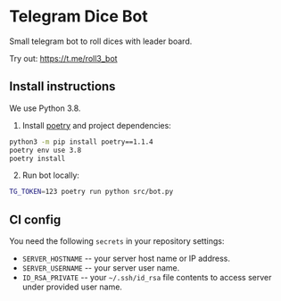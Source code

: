 # Telegram Dice Bot

Small telegram bot to roll dices with leader board.

Try out: https://t.me/roll3_bot


## Install instructions

We use Python 3.8.

1. Install [poetry](https://github.com/python-poetry/poetry) and project dependencies:
```bash
python3 -m pip install poetry==1.1.4
poetry env use 3.8
poetry install
```

2. Run bot locally:
```bash
TG_TOKEN=123 poetry run python src/bot.py
```


## CI config

You need the following `secrets` in your repository settings:

- `SERVER_HOSTNAME` -- your server host name or IP address.
- `SERVER_USERNAME` -- your server user name.
- `ID_RSA_PRIVATE` -- your `~/.ssh/id_rsa` file contents to access server under provided user name.
